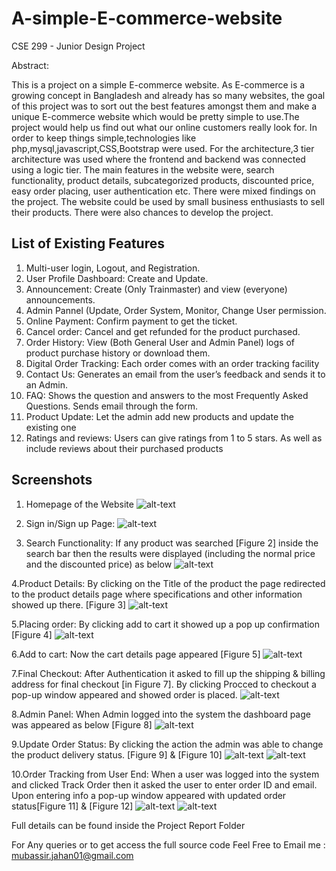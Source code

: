 # A-simple-E-commerce-website
CSE 299 - Junior Design Project  

Abstract:

This is a project on a simple E-commerce website. As E-commerce is a growing
concept in Bangladesh and already has so many websites, the goal of this project was
to sort out the best features amongst them and make a unique E-commerce website
which would be pretty simple to use.The project would help us find out what our online
customers really look for. In order to keep things simple,technologies like
php,mysql,javascript,CSS,Bootstrap were used. For the architecture,3 tier architecture
was used where the frontend and backend was connected using a logic tier. The main
features in the website were, search functionality, product details, subcategorized
products, discounted price, easy order placing, user authentication etc. There were
mixed findings on the project. The website could be used by small business enthusiasts
to sell their products. There were also chances to develop the project.

<!--
Methodology:

![Methodology](img/Methodology.jpg)
-->
## List of Existing Features
1.	Multi-user login, Logout, and Registration.
2.	User Profile Dashboard: Create and Update.
3.	Announcement: Create (Only Trainmaster) and view (everyone) announcements.
4.	Admin Pannel (Update, Order System, Monitor, Change User permission.
5.	Online Payment: Confirm payment to get the ticket.
6.	Cancel order: Cancel and get refunded for the product purchased.
7.	Order History: View (Both General User and Admin Panel) logs of product purchase history or download them.
8.	Digital Order Tracking: Each order  comes with an order tracking facility
9.	Contact Us: Generates an email from the user’s feedback and sends it to an Admin.
10.	FAQ: Shows the question and answers to the most Frequently Asked Questions. Sends email through the form.
11.	Product Update: Let the admin add new products and update the existing one
12.	Ratings and reviews: Users can give ratings from 1 to 5 stars. As well as include reviews about their purchased products


## Screenshots
1. Homepage of the Website
![alt-text](https://github.com/mubassirjahan/A-simple-E-commerce-website/blob/main/img/Homepage.png)

2. Sign in/Sign up Page:
![alt-text](https://github.com/mubassirjahan/A-simple-E-commerce-website/blob/main/img/sign-in-page.png)

3. Search Functionality: If any product was searched [Figure 2] inside the search bar
then the results were displayed (including the normal price and the discounted price) as
below
![alt-text](https://github.com/mubassirjahan/A-simple-E-commerce-website/blob/main/img/search.png)

4.Product Details: By clicking on the Title of the product the page redirected to the
product details page where specifications and other information showed up there.
[Figure 3]
![alt-text](https://github.com/mubassirjahan/A-simple-E-commerce-website/blob/main/img/product-details.png)

5.Placing order: By clicking add to cart it showed up a pop up confirmation [Figure 4]
![alt-text](https://github.com/mubassirjahan/A-simple-E-commerce-website/blob/main/img/place-order.png)

6.Add to cart: Now the cart details page appeared [Figure 5]
![alt-text](https://github.com/mubassirjahan/A-simple-E-commerce-website/blob/main/img/product-details.png)

7.Final Checkout: After Authentication it asked to fill up the shipping & billing address for final checkout [in
Figure 7]. By clicking Procced to checkout a pop-up window appeared and showed
order is placed.
![alt-text](https://github.com/mubassirjahan/A-simple-E-commerce-website/blob/main/img/fig7.png)

8.Admin Panel: When Admin logged into the system the dashboard page was appeared
as below [Figure 8]
![alt-text](https://github.com/mubassirjahan/A-simple-E-commerce-website/blob/main/img/fig8.png)

9.Update Order Status: By clicking the action the admin was able to change the product
delivery status. [Figure 9] & [Figure 10]
![alt-text](https://github.com/mubassirjahan/A-simple-E-commerce-website/blob/main/img/fig9.png)
![alt-text](https://github.com/mubassirjahan/A-simple-E-commerce-website/blob/main/img/fig10.png)

10.Order Tracking from User End: When a user was logged into the system and clicked
Track Order then it asked the user to enter order ID and email. Upon entering info a
pop-up window appeared with updated order status[Figure 11] & [Figure 12]
![alt-text](https://github.com/mubassirjahan/A-simple-E-commerce-website/blob/main/img/fig11.png)
![alt-text](https://github.com/mubassirjahan/A-simple-E-commerce-website/blob/main/img/fig12.png)



<!--
ER-diagram: 
![ER-diagram](img/ER-diagram.jpg)
-->

Full details can be found inside the Project Report Folder

For Any queries or to get access the full source code Feel Free to Email me : mubassir.jahan01@gmail.com
